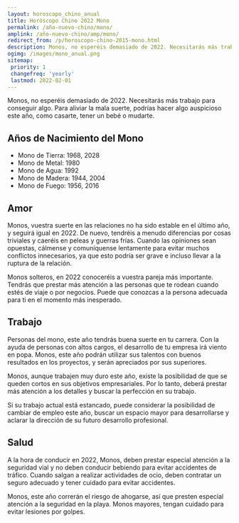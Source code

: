 ```yaml
---
layout: horoscopo_chino_anual
title: Horóscopo Chino 2022 Mono
permalink: /año-nuevo-chino/mono/
amplink: /año-nuevo-chino/amp/mono/
redirect_from: /p/horoscopo-chino-2015-mono.html
description: Monos, no esperéis demasiado de 2022. Necesitarás más trabajo para conseguir algo. Para aliviar la mala suerte, podrías hacer algo auspicioso este año, como casarte, tener un bebé o mudarte.
ogimg: /images/mono_anual.png
sitemap:
 priority: 1
 changefreq: 'yearly'
 lastmod: 2022-02-01
---
```


Monos, no esperéis demasiado de 2022. Necesitarás más trabajo para conseguir algo. Para aliviar la mala suerte, podrías hacer algo auspicioso este año, como casarte, tener un bebé o mudarte.

## Años de Nacimiento del Mono
 - Mono de Tierra: 1968, 2028
 - Mono de Metal: 1980
 - Mono de Agua: 1992
 - Mono de Madera: 1944, 2004
 - Mono de Fuego: 1956, 2016

## Amor
Monos, vuestra suerte en las relaciones no ha sido estable en el último año, y seguirá igual en 2022. De nuevo, tendréis a menudo diferencias por cosas triviales y caeréis en peleas y guerras frías. Cuando las opiniones sean opuestas, cálmense y comuníquense lentamente para evitar muchos conflictos innecesarios, ya que esto podría ser grave e incluso llevar a la ruptura de la relación.

Monos solteros, en 2022 conoceréis a vuestra pareja más importante. Tendrás que prestar más atención a las personas que te rodean cuando estés de viaje o por negocios. Puede que conozcas a la persona adecuada para ti en el momento más inesperado.

## Trabajo
Personas del mono, este año tendrás buena suerte en tu carrera. Con la ayuda de personas con altos cargos, el desarrollo de tu empresa irá viento en popa. Monos, este año podrán utilizar sus talentos con buenos resultados en los proyectos, y serán apreciados por sus superiores.

Monos, aunque trabajen muy duro este año, existe la posibilidad de que se queden cortos en sus objetivos empresariales. Por lo tanto, deberá prestar más atención a los detalles y buscar la perfección en su trabajo.

Si su trabajo actual está estancado, puede considerar la posibilidad de cambiar de empleo este año, buscar un espacio mayor para desarrollarse y aclarar la dirección de su futuro desarrollo profesional.

## Salud
A la hora de conducir en 2022, Monos, deben prestar especial atención a la seguridad vial y no deben conducir bebiendo para evitar accidentes de tráfico. Cuando salgan a realizar actividades de ocio, deben contratar un seguro adecuado y tener cuidado para evitar accidentes.

Monos, este año correrán el riesgo de ahogarse, así que presten especial atención a la seguridad en la playa. Monos mayores, tengan cuidado para evitar lesiones por golpes.
